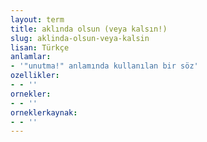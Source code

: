 ```yaml
---
layout: term
title: aklında olsun (veya kalsın!)
slug: aklinda-olsun-veya-kalsin
lisan: Türkçe
anlamlar:
- '"unutma!" anlamında kullanılan bir söz'
ozellikler:
- - ''
ornekler:
- - ''
orneklerkaynak:
- - ''
---
```

